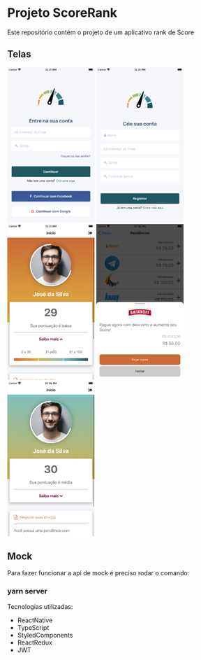 # Projeto ScoreRank

Este repositório contém o projeto de um aplicativo rank de Score

## Telas
<img src="./screen/ss1.png" width="200">
<img src="./screen/ss2.png" width="200">
<img src="./screen/ss3.png" width="200">
<img src="./screen/ss4.png" width="200">
<img src="./screen/ss5.png" width="200">

## Mock

Para fazer funcionar a api de mock é preciso rodar o comando:

### yarn server


Tecnologias utilizadas:

 - ReactNative
 - TypeScript
 - StyledComponents
 - ReactRedux
 - JWT
